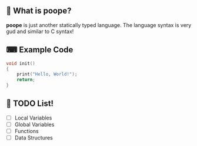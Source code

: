 ## 💩 What is poope?
**poope** is just another statically typed language. The language syntax is very gud and similar to C syntax!

## ⌨ Example Code
```c
void init()
{
    print("Hello, World!");
    return;
}
```

## 🚀 TODO List!
- [ ] Local Variables
- [ ] Global Variables
- [ ] Functions
- [ ] Data Structures